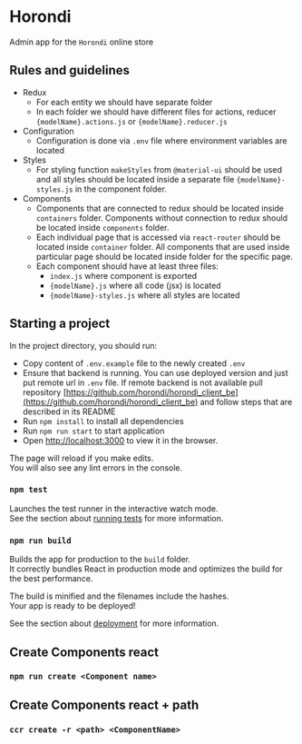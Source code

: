 # Horondi
Admin app for the `Horondi` online store
## Rules and guidelines
- Redux
    - For each entity we should have separate folder
    - In each folder we should have different files for actions, reducer
      `{modelName}.actions.js` or `{modelName}.reducer.js`
- Configuration
    - Configuration is done via `.env` file where environment
      variables are located
- Styles
    - For styling function `makeStyles` from `@material-ui`
      should be used and all styles should be located inside a separate file `{modelName}-styles.js` in the component folder.
- Components
    - Components that are connected to redux should be located inside
      `containers` folder. Components without connection to redux should
      be located inside `components` folder.
    - Each individual page that is accessed via `react-router`
      should be located inside `container` folder. All components
      that are used inside particular page should be located inside
      folder for the specific page.
    - Each component should have at least three files:
      - `index.js` where component is exported
      - `{modelName}.js` where all code (jsx) is located
      - `{modelName}-styles.js` where all styles are located

## Starting a project
In the project directory, you should run:
- Copy content of `.env.example` file to the newly created `.env`
- Ensure that backend is running. You can use deployed version and just put remote url in `.env` file. If remote backend
  is not available pull repository [https://github.com/horondi/horondi_client_be](https://github.com/horondi/horondi_client_be)
  and follow steps that are described in its README
- Run `npm install` to install all dependencies
- Run `npm run start` to start application
- Open [http://localhost:3000](http://localhost:3000) to view it in the browser.

The page will reload if you make edits.<br />
You will also see any lint errors in the console.

### `npm test`

Launches the test runner in the interactive watch mode.<br />
See the section about [running tests](https://facebook.github.io/create-react-app/docs/running-tests) for more information.

### `npm run build`

Builds the app for production to the `build` folder.<br />
It correctly bundles React in production mode and optimizes the build for the best performance.

The build is minified and the filenames include the hashes.<br />
Your app is ready to be deployed!

See the section about [deployment](https://facebook.github.io/create-react-app/docs/deployment) for more information.

## Create Components react

### `npm run create <Component name>`

## Create Components react + path

### `ccr create -r <path> <ComponentName>`
